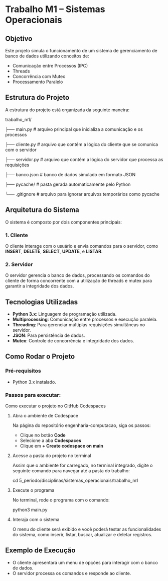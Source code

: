 # **Trabalho M1 – Sistemas Operacionais**

## **Objetivo**

Este projeto simula o funcionamento de um sistema de gerenciamento de banco de dados utilizando conceitos de:

- Comunicação entre Processos (IPC)
- Threads
- Concorrência com Mutex
- Processamento Paralelo

## **Estrutura do Projeto**

A estrutura do projeto está organizada da seguinte maneira:

trabalho_m1/

├── main.py # arquivo principal que inicializa a comunicação e os processos

├── cliente.py # arquivo que contém a lógica do cliente que se comunica com o servidor

├── servidor.py # arquivo que contém a lógica do servidor que processa as requisições

├── banco.json # banco de dados simulado em formato JSON

├── pycache/ # pasta gerada automaticamente pelo Python

└── .gitignore # arquivo para ignorar arquivos temporários como pycache

## **Arquitetura do Sistema**

O sistema é composto por dois componentes principais:

### **1. Cliente**

O cliente interage com o usuário e envia comandos para o servidor, como **INSERT**, **DELETE**, **SELECT**, **UPDATE**, e **LISTAR**.

### **2. Servidor**

O servidor gerencia o banco de dados, processando os comandos do cliente de forma concorrente com a utilização de threads e mutex para garantir a integridade dos dados.

## **Tecnologias Utilizadas**

- **Python 3.x**: Linguagem de programação utilizada.
- **Multiprocessing**: Comunicação entre processos e execução paralela.
- **Threading**: Para gerenciar múltiplas requisições simultâneas no servidor.
- **JSON**: Para persistência de dados.
- **Mutex**: Controle de concorrência e integridade dos dados.

## **Como Rodar o Projeto**

### **Pré-requisitos**

- Python 3.x instalado.

### **Passos para executar:**

Como executar o projeto no GitHub Codespaces

1. Abra o ambiente de Codespace
   
   Na página do repositório engenharia-computacao, siga os passos:
   - Clique no botão **Code**
   - Selecione a aba **Codespaces**
   - Clique em **+ Create codespace on main**

2. Acesse a pasta do projeto no terminal
   
   Assim que o ambiente for carregado, no terminal integrado, digite o seguinte comando para navegar até a pasta do trabalho:
   
   cd 5_periodo/disciplinas/sistemas_operacionais/trabalho_m1

3. Execute o programa
   
   No terminal, rode o programa com o comando:
   
   python3 main.py

4. Interaja com o sistema
   
   O menu do cliente será exibido e você poderá testar as funcionalidades do sistema, como inserir, listar, buscar, atualizar e deletar registros.

## Exemplo de Execução


- O cliente apresentará um menu de opções para interagir com o banco de dados.
- O servidor processa os comandos e responde ao cliente.

